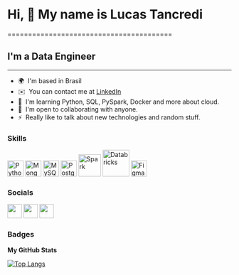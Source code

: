 # Hi, 👋 My name is Lucas Tancredi
========================================

## I'm a Data Engineer
----------------------------------------

* 🌍  I'm based in Brasil
* ✉️  You can contact me at [LinkedIn](linkedin:[lucstancredi@gmail.com](https://www.linkedin.com/in/lucastancredi/))
* 🧠  I'm learning Python, SQL, PySpark, Docker and more about cloud.
* 🤝  I'm open to collaborating with anyone.
* ⚡  Really like to talk about new technologies and random stuff.

### Skills

<p align="left">
<a href="https://www.python.org/" target="_blank" rel="noreferrer"><img src="https://raw.githubusercontent.com/danielcranney/readme-generator/main/public/icons/skills/python-colored.svg" width="36" height="36" alt="Python" /></a>
<a href="https://www.mongodb.com/" target="_blank" rel="noreferrer"><img src="https://raw.githubusercontent.com/danielcranney/readme-generator/main/public/icons/skills/mongodb-colored.svg" width="36" height="36" alt="MongoDB" /></a>
<a href="https://www.mysql.com/" target="_blank" rel="noreferrer"><img src="https://raw.githubusercontent.com/danielcranney/readme-generator/main/public/icons/skills/mysql-colored.svg" width="36" height="36" alt="MySQL" /></a>
<a href="https://www.postgresql.org/" target="_blank" rel="noreferrer"><img src="https://raw.githubusercontent.com/danielcranney/readme-generator/main/public/icons/skills/postgresql-colored.svg" width="36" height="36" alt="PostgreSQL" /></a>
<a href="https://spark.apache.org" target="_blank" rel="noreferrer"><img src="https://spark.apache.org/images/spark-logo-rev.svg" width="50" height="50" alt="Spark" /></a>
<a href="https://www.databricks.com" target="_blank" rel="noreferrer"><img src="https://www.databricks.com/wp-content/uploads/2022/06/db-nav-logo-stacked-white-desktop.svg" width="60" height="60" alt="Databricks" /></a>
<a href="https://www.figma.com/" target="_blank" rel="noreferrer"><img src="https://raw.githubusercontent.com/danielcranney/readme-generator/main/public/icons/skills/figma-colored.svg" width="36" height="36" alt="Figma" /></a>
</p>


### Socials

<p align="left"> <a href="https://www.github.com/lucastancredi" target="_blank" rel="noreferrer"><img src="https://raw.githubusercontent.com/danielcranney/readme-generator/main/public/icons/socials/github.svg" width="32" height="32" /></a> <a href="https://www.linkedin.com/in/lucastancredi" target="_blank" rel="noreferrer"><img src="https://raw.githubusercontent.com/danielcranney/readme-generator/main/public/icons/socials/linkedin.svg" width="32" height="32" /></a> <a href="http://www.medium.com/lucastancredi" target="_blank" rel="noreferrer"><img src="https://raw.githubusercontent.com/danielcranney/readme-generator/main/public/icons/socials/medium.svg" width="32" height="32" /></a></p>

### Badges

<b>My GitHub Stats</b>

[![Top Langs](https://github-readme-stats.vercel.app/api/top-langs/?username=lucastancredi&hide_progress=true)](https://github.com/anuraghazra/github-readme-stats)
